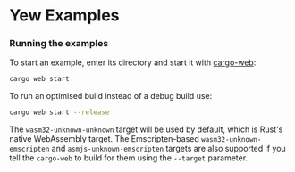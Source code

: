 # Yew Examples

### Running the examples

To start an example, enter its directory and start it with [cargo-web]:

```bash
cargo web start
```

To run an optimised build instead of a debug build use:

```bash
cargo web start --release
```

The `wasm32-unknown-unknown` target will be used by default, which is Rust's native WebAssembly target. The Emscripten-based `wasm32-unknown-emscripten` and `asmjs-unknown-emscripten` targets are also supported if you tell the `cargo-web` to build for them using the `--target` parameter.

[cargo-web]: https://github.com/koute/cargo-web
